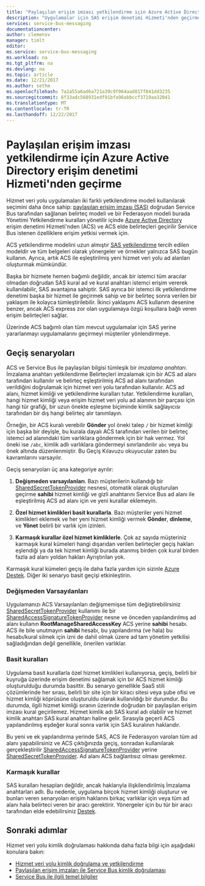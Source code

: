 ```yaml
---
title: "Paylaşılan erişim imzası yetkilendirme için Azure Active Directory erişim denetimi Hizmeti'nden geçirme | Microsoft Docs"
description: "Uygulamalar için SAS erişim denetimi Hizmeti'nden geçirme"
services: service-bus-messaging
documentationcenter: 
author: clemensv
manager: timlt
editor: 
ms.service: service-bus-messaging
ms.workload: na
ms.tgt_pltfrm: na
ms.devlang: na
ms.topic: article
ms.date: 12/21/2017
ms.author: sethm
ms.openlocfilehash: 7a2a55a6ad6a721a39c9f064aad817f841dd3235
ms.sourcegitcommit: 6f33adc568931edf91bfa96abbccf3719aa32041
ms.translationtype: MT
ms.contentlocale: tr-TR
ms.lasthandoff: 12/22/2017
---
```

# <a name="migrate-from-azure-active-directory-access-control-service-to-shared-access-signature-authorization"></a>Paylaşılan erişim imzası yetkilendirme için Azure Active Directory erişim denetimi Hizmeti'nden geçirme

Hizmet veri yolu uygulamaları iki farklı yetkilendirme modeli kullanılarak seçimini daha önce sahip: [paylaşılan erişim imzası (SAS)](service-bus-sas.md) doğrudan Service Bus tarafından sağlanan belirteç modeli ve bir Federasyon modeli burada Yönetimi Yetkilendirme kuralları yönetilir içinde [Azure Active Directory](/azure/active-directory/) erişim denetimi Hizmeti'nden (ACS) ve ACS elde belirteçleri geçirilir Service Bus istenen özelliklere erişim yetkisi vermek için.

ACS yetkilendirme modelini uzun almıştır [SAS yetkilendirme](service-bus-authentication-and-authorization.md) tercih edilen modeldir ve tüm belgeleri olarak yönergeler ve örnekler yalnızca SAS bugün kullanın. Ayrıca, artık ACS ile eşleştirilmiş yeni hizmet veri yolu ad alanları oluşturmak mümkündür.

Başka bir hizmete hemen bağımlı değildir, ancak bir istemci tüm aracılar olmadan doğrudan SAS kural ad ve kural anahtarı istemci erişim vererek kullanılabilir, SAS avantajına sahiptir. SAS ayrıca bir istemci ilk yetkilendirme denetimi başka bir hizmet ile geçirmek sahip ve bir belirteç sonra verilen bir yaklaşım ile kolayca tümleştirilebilir. İkinci yaklaşımı ACS kullanım desenine benzer, ancak ACS express zor olan uygulamaya özgü koşullara bağlı veren erişim belirteçleri sağlar.

Üzerinde ACS bağımlı olan tüm mevcut uygulamalar için SAS yerine yararlanmayı uygulamalarını geçirmeyi müşteriler yönlendirmeye.

## <a name="migration-scenarios"></a>Geçiş senaryoları

ACS ve Service Bus ile paylaşılan bilgisi tümleşik bir *imzalama anahtarı*. İmzalama anahtarı yetkilendirme Belirteçleri imzalamak için bir ACS ad alanı tarafından kullanılır ve belirteç eşleştirilmiş ACS ad alanı tarafından verildiğini doğrulamak için hizmet veri yolu tarafından kullanılır. ACS ad alanı, hizmet kimliği ve yetkilendirme kuralları tutar. Yetkilendirme kuralları, hangi hizmet kimliği veya erişim hizmet veri yolu ad alanının bir parçası için hangi tür grafiği, bir uzun önekte eşleşme biçiminde kimlik sağlayıcısı tarafından bir dış hangi belirteç alır tanımlayın.

Örneğin, bir ACS kuralı verebilir **Gönder** yol öneki talep `/` bir hizmet kimliği için başka bir deyişle, bu kurala dayalı ACS tarafından verilen bir belirteç istemci ad alanındaki tüm varlıklara göndermek için bir hak vermez. Yol öneki ise `/abc`, kimlik adlı varlıklara göndermeyi sınırlandırılır `abc` veya bu önek altında düzenlenmiştir. Bu Geçiş Kılavuzu okuyucular zaten bu kavramlarını varsayılır.

Geçiş senaryoları üç ana kategoriye ayrılır:

1.  **Değişmeden varsayılanları**. Bazı müşterilerin kullandığı bir [SharedSecretTokenProvider](/dotnet/api/microsoft.servicebus.sharedsecrettokenprovider) nesnesi, otomatik olarak oluşturulan geçirme **sahibi** hizmet kimliği ve gizli anahtarını Service Bus ad alanı ile eşleştirilmiş ACS ad alanı için ve yeni kurallar eklemeyin.

2.  **Özel hizmet kimlikleri basit kurallarla**. Bazı müşteriler yeni hizmet kimlikleri eklemek ve her yeni hizmet kimliği vermek **Gönder**, **dinleme**, ve **Yönet** belirli bir varlık için izinleri.

3.  **Karmaşık kurallar özel hizmet kimliklerle**. Çok az sayıda müşteriniz karmaşık kural kümeleri hangi dışarıdan verilen belirteçler geçiş hakları eşlendiği ya da tek hizmet kimliği burada atanmış birden çok kural birden fazla ad alanı yoldan hakları Ayrıştırılan yok.

Karmaşık kural kümeleri geçiş ile daha fazla yardım için sizinle [Azure Destek](https://azure.microsoft.com/support/options/). Diğer iki senaryo basit geçişi etkinleştirin.

### <a name="unchanged-defaults"></a>Değişmeden Varsayılanları

Uygulamanızı ACS Varsayılanları değişmemişse tüm değiştirebilirsiniz [SharedSecretTokenProvider](/dotnet/api/microsoft.servicebus.sharedsecrettokenprovider) kullanımı ile bir [SharedAccessSignatureTokenProvider](/dotnet/api/microsoft.servicebus.sharedaccesssignaturetokenprovider) nesne ve önceden yapılandırılmış ad alanı kullanın **RootManageSharedAccessKey** ACS yerine **sahibi** hesabı. ACS ile bile unutmayın **sahibi** hesabı, bu yapılandırma (ve hala) bu hesabı/kural silmek için izni de dahil olmak üzere ad tam yönetim yetkilisi sağladığından değil genellikle, önerilen varlıklar.

### <a name="simple-rules"></a>Basit kuralları

Uygulama basit kurallarla özel hizmet kimlikleri kullanıyorsa, geçiş, belirli bir kuyruğa üzerinde erişim denetimi sağlamak için bir ACS hizmet kimliği oluşturulduğu durumda basittir. Bu senaryo genellikle SaaS stili çözümlerinde her sırası, belirli bir site için bir kiracı sitesi veya şube ofisi ve hizmet kimliği köprüsüne oluşturuldu olarak kullanıldığı bir durumdur. Bu durumda, ilgili hizmet kimliği sıranın üzerinde doğrudan bir paylaşılan erişim imzası kural geçirilemez. Hizmet kimlik adı SAS kural adı olabilir ve hizmet kimlik anahtarı SAS kural anahtarı haline gelir. Sırasıyla geçerli ACS yapılandırılmış eşdeğer kural sonra varlık için SAS kuralının haklarıdır.

Bu yeni ve ek yapılandırma yerinde SAS, ACS ile Federasyon varolan tüm ad alanı yapabilirsiniz ve ACS çıktığınızda geçiş, sonradan kullanılarak gerçekleştirilir [SharedAccessSignatureTokenProvider](/dotnet/api/microsoft.servicebus.sharedaccesssignaturetokenprovider) yerine [SharedSecretTokenProvider](/dotnet/api/microsoft.servicebus.sharedsecrettokenprovider). Ad alanı ACS bağlantısız olması gerekmez.

### <a name="complex-rules"></a>Karmaşık kurallar

SAS kuralları hesapları değildir, ancak haklarıyla ilişkilendirilmiş İmzalama anahtarları adlı. Bu nedenle, uygulama birçok hizmet kimliği oluşturur ve bunları veren senaryoları erişim haklarını birkaç varlıklar için veya tüm ad alanı hala belirteci veren bir aracı gerektirir. Yönergeler için bu tür bir aracı tarafından elde edebilirsiniz [Destek](https://azure.microsoft.com/support/options/).

## <a name="next-steps"></a>Sonraki adımlar

Hizmet veri yolu kimlik doğrulaması hakkında daha fazla bilgi için aşağıdaki konulara bakın:

* [Hizmet veri yolu kimlik doğrulama ve yetkilendirme](service-bus-authentication-and-authorization.md)
* [Paylaşılan erişim imzaları ile Service Bus kimlik doğrulaması](service-bus-sas.md)
* [Service Bus ile ilgili temel bilgiler](service-bus-fundamentals-hybrid-solutions.md)

